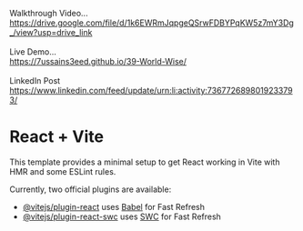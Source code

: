 Walkthrough Video...<br>https://drive.google.com/file/d/1k6EWRmJqpgeQSrwFDBYPqKW5z7mY3Dg_/view?usp=drive_link
<br><br>
Live Demo...<br>https://7ussains3eed.github.io/39-World-Wise/
<br><br>
LinkedIn Post<br>https://www.linkedin.com/feed/update/urn:li:activity:7367726898019233793/

# React + Vite

This template provides a minimal setup to get React working in Vite with HMR and some ESLint rules.

Currently, two official plugins are available:

- [@vitejs/plugin-react](https://github.com/vitejs/vite-plugin-react/blob/main/packages/plugin-react/README.md) uses [Babel](https://babeljs.io/) for Fast Refresh
- [@vitejs/plugin-react-swc](https://github.com/vitejs/vite-plugin-react-swc) uses [SWC](https://swc.rs/) for Fast Refresh
